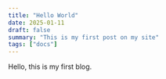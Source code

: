 ```yaml
---
title: "Hello World"
date: 2025-01-11
draft: false
summary: "This is my first post on my site"
tags: ["docs"]
---
```


<!--## A sub-title -->

Hello, this is my first blog.